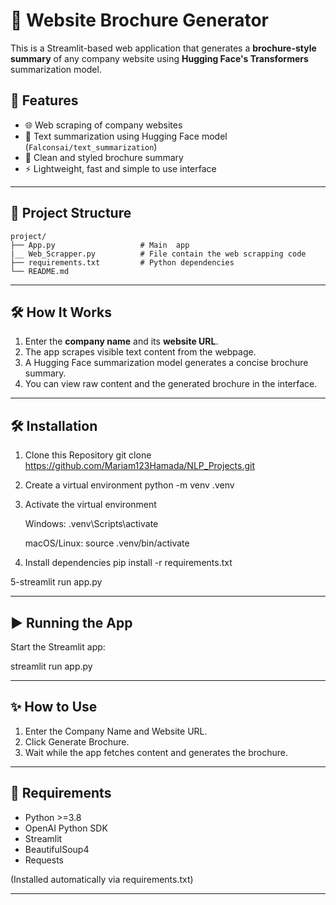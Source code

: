 # 📄 Website Brochure Generator

This is a Streamlit-based web application that generates a **brochure-style summary** of any company website using **Hugging Face's Transformers** summarization model.

## 🚀 Features

- 🌐 Web scraping of company websites
- 🤖 Text summarization using Hugging Face model (`Falconsai/text_summarization`)
- 📘 Clean and styled brochure summary
- ⚡ Lightweight, fast and simple to use interface

---
## 📂 Project Structure
```
project/
├── App.py                   # Main  app   
|__ Web_Scrapper.py          # File contain the web scrapping code  
├── requirements.txt         # Python dependencies  
└── README.md 
```
---
## 🛠️ How It Works

1. Enter the **company name** and its **website URL**.
2. The app scrapes visible text content from the webpage.
3. A Hugging Face summarization model generates a concise brochure summary.
4. You can view raw content and the generated brochure in the interface.

---

## 🛠 Installation
1. Clone this  Repository
    git clone https://github.com/Mariam123Hamada/NLP_Projects.git
2. Create a virtual environment
   python -m venv .venv

3. Activate the virtual environment

   Windows:
   .venv\Scripts\activate

   macOS/Linux:
   source .venv/bin/activate

4. Install dependencies
   pip install -r requirements.txt

5-streamlit run app.py   

---

## ▶️ Running the App

Start the Streamlit app:

streamlit run app.py

---

## ✨ How to Use

1. Enter the Company Name and Website URL.
2. Click Generate Brochure.
3. Wait while the app fetches content and generates the brochure.

---

## 📝 Requirements

- Python >=3.8
- OpenAI Python SDK
- Streamlit
- BeautifulSoup4
- Requests

(Installed automatically via requirements.txt)

---
